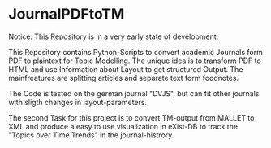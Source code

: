 # JournalPDFtoTM

Notice: This Repository is in a very early state of development.

This Repository contains Python-Scripts to convert academic Journals form PDF to plaintext for Topic Modelling.
The unique idea is to transform PDF to HTML and use Information about Layout to get structured Output. The mainfreatures
are splitting articles and separate text form foodnotes.

The Code is tested on the german journal "DVJS", but can fit other journals with sligth changes in layout-parameters.

The second Task for this project is to convert TM-output from MALLET to XML and produce a easy to use visualization in 
eXist-DB to track the "Topics over Time Trends" in the journal-histrory.
